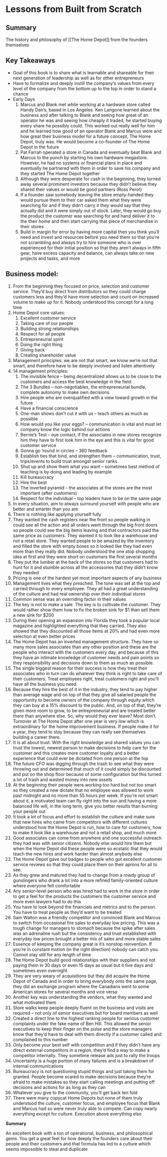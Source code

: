 # Lessons from Built from Scratch

## Summary

The history and philosophy of [[The Home Depot]] from the founders themselves    

## Key Takeaways

-  Goal of this book is to share what is learnable and shareable for their next generation of leadership as well as for other entrepreneurs  
-  Have to formalize and deeply instill the company‘s values from every level of the company from the bottom up to the top in order to stand a chance  
-   Early Days 
	1. Marcus and Blank met while working at a hardware store called Handy Dan’s, based in Los Angeles. Ken Langone learned about the business and after talking to Blank and seeing how great of an operator he was and seeing how cheaply it traded, he started buying every share he possibly could. This worked out really well for him and he learned how good of an operator Blank and Marcus were and how great their business model for a future concept, The Home Depot, truly was. He would become a co-founder of The Home Depot in the future   
	2. Pat Farrah operated a store in Canada and eventually beat Blank and Marcus to the punch by starting his own hardware megastore. However, he had no systems or financial plans in place and eventually he partnered with them in order to save his company and they started The Home Depot together 
	3. Although they were desperate for cash in the beginning, they turned away several prominent investors because they didn’t believe they shared their values or would be good partners (Ross Perot)    
	4. If a founder saw somebody leaving the store empty-handed they would pursue them to their car asked them what they were searching for and if they didn’t carry it they would say that they actually did and it were simply out of stock. Later, they would go buy the product the customer was searching for and hand deliver it to the their home and then start carrying that piece of merchandise in their stores      
	5. Build in margin for error by having more capital then you think you’ll need and invest and resources before you need them so that you’re not scrambling and always try to hire someone who is over experienced for their initial position so that they aren’t always in fifth gear, have excess capacity and balance, can always take on new projects and tasks, and more         


## Business model:  

1. From the beginning they focused on price, selection and customer service. They’d buy direct from distributors so they could charge customers less and they’d have more selection and count on increased volume to make up for it. Nobody understood this concept for a long time     
2. Home Depot core values:       
	1. Excellent customer service           
	2. Taking care of our people
	3. Building strong relationships            
	4. Respect for all people            
	5. Entrepreneurial spirit           
	6. Doing the right thing           
	7. Giving back            
	8. Creating shareholder value
3. Management principles: we are not that smart, we know we’re not that smart, and therefore have to be deeply involved and listen attentively
4. 14 management principles:   
	1. The invisible fence – being decentralized allows us to be close to the customers and access the best knowledge in the field           
	2. The 3 Bundles – non-negotiables, the entrepreneurial bundle, complete autonomy to make own decisions           
	3. Hire people who are overqualified with a view toward growth in the future 
	4. Have a financial conscience            
	5. One-man shows don’t cut it with us – teach others as much as possible
	6. How would you like your eggs? – communication is vital and must let company know the logic behind our actions            
	7. Bernie’s Test – eye contact, if the associates in new stores recognize him they have to first look him in the eye and this is vital for good customer service            
	8. Gonna go ’round in circles – 360 feedback            
	9. Establish ties that bind, and strengthen them – communication, trust, trips/events to build trust amongst senior ranks           
	10. Shut up and show them what you want – sometimes best method of teaching is by doing and leading by example            
	11. Kill bureaucracy            
	12. Hire the best            
	13. The inverted pyramid – the associates at the stores are the most important (after customers)
	14. Respect for the individual – top leaders have to be on the same page
5. In every situation, aim to always surround yourself with people who are better and smarter than you are      
6. There is nothing like applying yourself fully        
7. They wanted the cash registers near the front so people walking in could see all the action and all orders went through the big front doors so people could see the big items leaving and that contractors paid the same price as customers. They wanted it to look like a warehouse and not a retail store. They wanted people to be amazed by the inventory and filled the store with empty boxes so it looked like they had even more than they really did. Nobody understood the one stop shopping idea at first and they were short on customers the first several months
8. They put the lumber at the back of the stores so that customers had to hunt for it and stumble across all the accessories that they didn’t know they needed       
9. Pricing is one of the hardest yet most important aspects of any business
10. Management lives what they preached. The tone was set at the top and carried through to every employee. They all had a great understanding of the culture and had real ownership over their individual stores        
11. Common sense was an overriding factor in their values        
12. The key is not to make a sale. The key is to cultivate the customer. They would rather show them how to fix the broken sink for $1 than sell them a new sink for $200        
13. During their opening an expansion into Florida they took a popular local magazine and highlighted everything that they carried. They also showed that they discounted all those items at 20% and had even more selection at even better prices  
14. The Home Depot has an inverted management structure. They have so many more sales associates than any other position and these are the people who interact with the customers every day, and because of this they have an intimate knowledge of customer needs and pain points so they responsibility and decisions down to them as much as possible.
15. The single biggest reason for their success is how they treat their associates who in turn can do whatever they think is right to take care of their customers. Treat employees right, treat customers right and you’ll have all the business you need.  
16. Because they hire the best of it in the industry, they tend to pay higher than average wage and on top of that they give all salaried people the opportunity to become owners of the company through equity which they can buy at a 15% discount to the public. And, on top of that, they’re given more room to grow, to be entrepreneurial and are treated better there than anywhere else. So, why would they ever leave? Most don’t. Turnover at The Home Depot after one year is very low which is extraordinary for the home improvement business. If people make it for a year, they tend to stay because they can really see themselves building a career there.
17. It is all about trust. With the right knowledge and shared values you can trust the lowest, newest person to make decisions to help care for the customer and this creates more customer loyalty and a better experience that could ever be dictated from one person at the top       
18. The future CFO was digging through the trash to see what they were throwing out and determined that much of it could simply be discounted and put on the shop floor because of some configuration but this turned a lot of trash and wasted money into new assets
19. At the beginning their people were working too hard but not too smart so they created a new dictate that no employee was allowed to work past midnight and no more than 55 hours per week. If you’re not smart about it, a motivated team can fly right into the sun and having a more balanced life will, in the long term, give you better results than burning your people out       
20. It took a lot of focus and effort to establish the culture and make sure that new hires who came from competitors with different cultures understood how the Home Depot is run, how to care for customers, how to make it look like a warehouse and not a retail shop, and much more      
21. Good associates can come from anywhere and one successful outreach they had was with senior citizens. Nobody else would hire them but when the Home Depot did these people were so ecstatic that they would teach the new hires and work harder than almost anybody else
22. The Home Depot gave out badges to people who got excellent customer service reviews so that they could place them on their aprons for all to see.
23. As they grew and matured they had to change from a rowdy group of gunslingers who drank a lot into a more refined family-oriented culture where everyone felt comfortable       
24. Any senior-level person who was hired had to work in the store in order to get a feel for the products the customers the customer service and more even lawyers had to do this        
25. You have to look beyond the financials and metrics and to the person. You have to treat people as they’d want to be treated
26. Sam Walton was a friendly competitor and convinced Blank and Marcus to switch from occasional fire sales to everyday low pricing. This was a tough change for managers to stomach because the spike after sales was an adrenaline rush but the consistency and trust established with everyday low prices brought a better mix of sales and more stable sales        
27. Essence of keeping the company great is it’s nonstop reinvention. If you’re in constant motion (in the right direction) nobody can catch you. Cannot stay still for any length of time       
28. The Home Depot build good relationships with their suppliers and not paying them in 30 days or even 15 days as usual but it five days and sometimes even overnight      
29. They are very weary of acquisitions but they did acquire the Home Depot of Canada and in order to bring everybody onto the same page, they did an exchange program where the Canadians went to some American stores for several months and vice versa       
30. Another key was understanding the vendors, what they wanted and what motivated them       
31. Store walks keep people deeply fluent on the business and visits are required – not only of senior executives but for board members as well       
32. Created a direct line to the highest ranking people for serious customer complaints under the fake name of Ben Hill. This allowed the senior executives to keep their finger on the pulse and the store managers know that they’d have to deal with them directly if a customer called and complained to this number
33. Only become your best self with competition and if they didn’t have any direct external competitors in a region, they’d find a way to make a competitor internally. They sometime release ads just to rally the troops        
34. Uncertainty is a huge portion of many failures and is a breakdown of internal communications       
35. Bureaucracy is not questioning stupid things and just taking them for granted. People become scared to make decisions because they’re afraid to make mistakes so they start calling meetings and putting off decisions and actions for as long as they can        
36. Whatever you give to the community, you’ll get back ten fold        
37. There were many copycat Home Depots but none of them truly understood the culture, customer focus, and employee focus that Blank and Marcus had so were never truly able to compete. Can copy nearly everything except for culture. Execution above everything else       

**Summary**

An excellent book with a ton of operational, business, and philosophical gems. You get a great feel for how deeply the founders care about their people and their customers and that formula has led to a culture which seems impossible to steal and duplicate